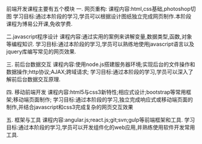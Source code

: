 前端开发课程主要有五个模块
一. 网页重构:
课程内容:html,css基础,photoshop切图
学习目标:通过本阶段的学习,学员可以根据设计图纸独立完成网页制作.本阶段课程为博易公开课,免收学费.

二.javascript程序设计
课程内容:通过实用的案例来讲解变量,数据类型,函数,对象等编程知识.
学习目标:通过本阶段的学习,学员可以熟练地使用javascript语言以及jquery库编写常见的网页效果.

三. 前后台数据交互
课程内容:使用node.js搭建服务器环境;实现后台的文件操作和数据操作;http协议;AJAX;跨域请求;
学习目标:通过本阶段的学习,学员可以深入了解前后台数据交互原理.

四. 移动前端开发
课程内容:html5与css3新特性;相应式设计;bootstrap等常用框架;移动端页面制作;
学习目标:通过本阶段的学习,独立完成响应式或移动端页面的制作,并结合javascript和css3完成复杂的网页交互效果

五. 框架与工具
课程内容:angular.js;react.js;git;svn;gulp等前端框架和工具.
学习目标:通过本阶段的学习,学员可以开发组件化的web应用,并熟练使用软件开发常用工具.
